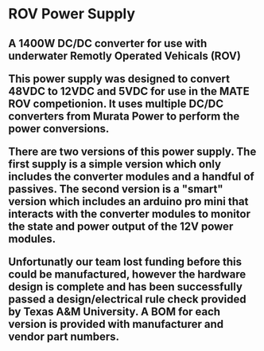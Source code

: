 <h1>ROV Power Supply
<h2>A 1400W DC/DC converter for use with underwater Remotly Operated Vehicals (ROV)
<p>This power supply was designed to convert 48VDC to 12VDC and 5VDC for use in the MATE ROV competionion. It uses multiple DC/DC converters from Murata Power to perform the power conversions.
<p>There are two versions of this power supply. The first supply is a simple version which only includes the converter modules and a handful of passives. The second version is a "smart" version which includes an arduino pro mini that interacts with the converter modules to monitor the state and power output of the 12V power modules.
<p>Unfortunatly our team lost funding before this could be manufactured, however the hardware design is complete and has been successfully passed a design/electrical rule check provided by Texas A&M University. A BOM for each version is provided with manufacturer and vendor part numbers.
